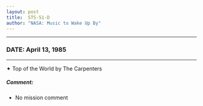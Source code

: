 ```yaml
---
layout: post
title:  STS-51-D
author: "NASA: Music to Wake Up By"
---
```


----
### DATE: April 13, 1985
----
✦ Top of the World by The Carpenters

##### Comment:
* No mission comment
